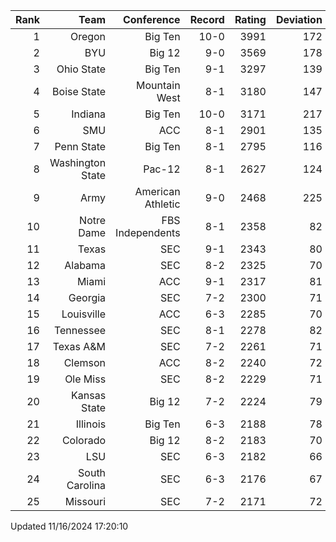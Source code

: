 | Rank  | Team                 | Conference           | Record   | Rating | Deviation |
| ---:  | ---:                 | ---:                 | ---:     | ---:   | ---:      |
| 1     | Oregon               | Big Ten              | 10-0     | 3991   | 172       |
| 2     | BYU                  | Big 12               | 9-0      | 3569   | 178       |
| 3     | Ohio State           | Big Ten              | 9-1      | 3297   | 139       |
| 4     | Boise State          | Mountain West        | 8-1      | 3180   | 147       |
| 5     | Indiana              | Big Ten              | 10-0     | 3171   | 217       |
| 6     | SMU                  | ACC                  | 8-1      | 2901   | 135       |
| 7     | Penn State           | Big Ten              | 8-1      | 2795   | 116       |
| 8     | Washington State     | Pac-12               | 8-1      | 2627   | 124       |
| 9     | Army                 | American Athletic    | 9-0      | 2468   | 225       |
| 10    | Notre Dame           | FBS Independents     | 8-1      | 2358   | 82        |
| 11    | Texas                | SEC                  | 9-1      | 2343   | 80        |
| 12    | Alabama              | SEC                  | 8-2      | 2325   | 70        |
| 13    | Miami                | ACC                  | 9-1      | 2317   | 81        |
| 14    | Georgia              | SEC                  | 7-2      | 2300   | 71        |
| 15    | Louisville           | ACC                  | 6-3      | 2285   | 70        |
| 16    | Tennessee            | SEC                  | 8-1      | 2278   | 82        |
| 17    | Texas A&M            | SEC                  | 7-2      | 2261   | 71        |
| 18    | Clemson              | ACC                  | 8-2      | 2240   | 72        |
| 19    | Ole Miss             | SEC                  | 8-2      | 2229   | 71        |
| 20    | Kansas State         | Big 12               | 7-2      | 2224   | 79        |
| 21    | Illinois             | Big Ten              | 6-3      | 2188   | 78        |
| 22    | Colorado             | Big 12               | 8-2      | 2183   | 70        |
| 23    | LSU                  | SEC                  | 6-3      | 2182   | 66        |
| 24    | South Carolina       | SEC                  | 6-3      | 2176   | 67        |
| 25    | Missouri             | SEC                  | 7-2      | 2171   | 72        |

Updated 11/16/2024 17:20:10
